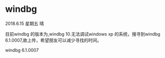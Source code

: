 # windbg 

2018.6.15  星期五 晴

目前windbg 的版本为,windbg 10.无法调试windows xp 的系统，搜寻到windbg 6.1.0007,故上传，希望朋友可以减少寻找的时间。

windbg 6.1.0007 

